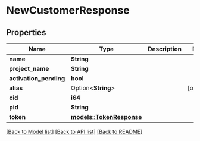 # NewCustomerResponse

## Properties

Name | Type | Description | Notes
------------ | ------------- | ------------- | -------------
**name** | **String** |  | 
**project_name** | **String** |  | 
**activation_pending** | **bool** |  | 
**alias** | Option<**String**> |  | [optional]
**cid** | **i64** |  | 
**pid** | **String** |  | 
**token** | [**models::TokenResponse**](TokenResponse.md) |  | 

[[Back to Model list]](../README.md#documentation-for-models) [[Back to API list]](../README.md#documentation-for-api-endpoints) [[Back to README]](../README.md)


